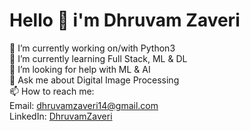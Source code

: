 <h1>Hello 👋 i'm Dhruvam Zaveri</h1>

🔭 I’m currently working on/with Python3<br>
🌱 I’m currently learning Full Stack, ML & DL
<br>🤔 I’m looking for help with ML & AI
<br>💬 Ask me about Digital Image Processing
<br>📫 How to reach me: 
  <br>Email: <a href="dhruvamzaveri14@gmail.com">dhruvamzaveri14@gmail.com</a>
  <br>LinkedIn: <a href="https://www.linkedin.com/in/dhruvam-zaveri/">DhruvamZaveri</a>
